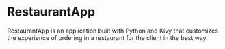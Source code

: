 # RestaurantApp
RestaurantApp is an application built with Python and Kivy that customizes the experience of ordering in a restaurant for the client in the best way. 
